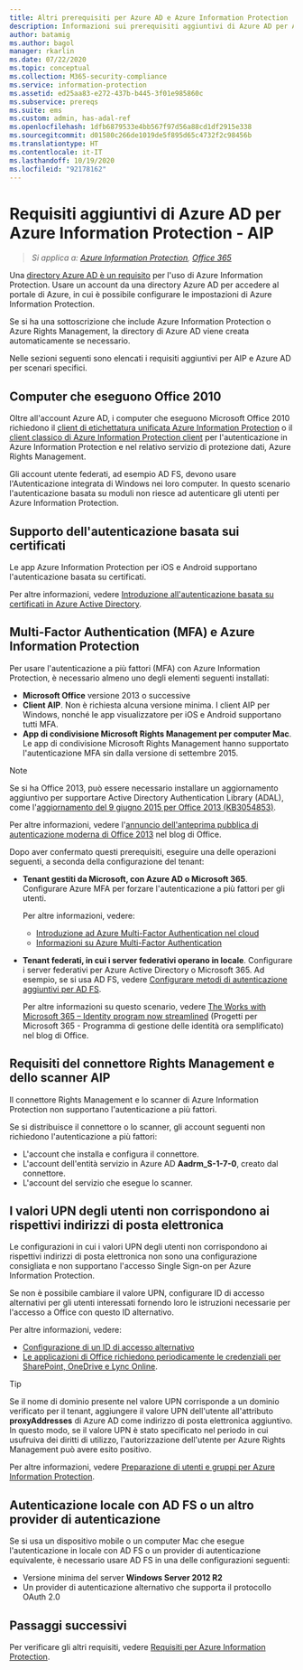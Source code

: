 ```yaml
---
title: Altri prerequisiti per Azure AD e Azure Information Protection
description: Informazioni sui prerequisiti aggiuntivi di Azure AD per Azure Information Protection in scenari specifici, ad esempio l'autenticazione a più fattori o basata su certificati oppure i computer che usano Office 2010 e altro ancora.
author: batamig
ms.author: bagol
manager: rkarlin
ms.date: 07/22/2020
ms.topic: conceptual
ms.collection: M365-security-compliance
ms.service: information-protection
ms.assetid: ed25aa83-e272-437b-b445-3f01e985860c
ms.subservice: prereqs
ms.suite: ems
ms.custom: admin, has-adal-ref
ms.openlocfilehash: 1dfb6879533e4bb567f97d56a88cd1df2915e338
ms.sourcegitcommit: d01580c266de1019de5f895d65c4732f2c98456b
ms.translationtype: HT
ms.contentlocale: it-IT
ms.lasthandoff: 10/19/2020
ms.locfileid: "92178162"
---
```

# <a name="additional-azure-ad-requirements-for-azure-information-protection"></a>Requisiti aggiuntivi di Azure AD per Azure Information Protection - AIP

>*Si applica a: [Azure Information Protection](https://azure.microsoft.com/pricing/details/information-protection), [Office 365](https://download.microsoft.com/download/E/C/F/ECF42E71-4EC0-48FF-AA00-577AC14D5B5C/Azure_Information_Protection_licensing_datasheet_EN-US.pdf)*

Una [directory Azure AD è un requisito](requirements.md#azure-active-directory) per l'uso di Azure Information Protection. Usare un account da una directory Azure AD per accedere al portale di Azure, in cui è possibile configurare le impostazioni di Azure Information Protection.

Se si ha una sottoscrizione che include Azure Information Protection o Azure Rights Management, la directory di Azure AD viene creata automaticamente se necessario.

Nelle sezioni seguenti sono elencati i requisiti aggiuntivi per AIP e Azure AD per scenari specifici. 

## <a name="computers-running-office-2010"></a>Computer che eseguono Office 2010

Oltre all'account Azure AD, i computer che eseguono Microsoft Office 2010 richiedono il [client di etichettatura unificata Azure Information Protection](./rms-client/aip-clientv2.md) o il [client classico di Azure Information Protection client](./rms-client/aip-client.md) per l'autenticazione in Azure Information Protection e nel relativo servizio di protezione dati, Azure Rights Management.

Gli account utente federati, ad esempio AD FS, devono usare l'Autenticazione integrata di Windows nei loro computer. In questo scenario l'autenticazione basata su moduli non riesce ad autenticare gli utenti per Azure Information Protection.

## <a name="support-for-certificate-based-authentication-cba"></a>Supporto dell'autenticazione basata sui certificati

Le app Azure Information Protection per iOS e Android supportano l'autenticazione basata su certificati. 

Per altre informazioni, vedere [Introduzione all'autenticazione basata su certificati in Azure Active Directory](/azure/active-directory/active-directory-certificate-based-authentication-get-started).

## <a name="multi-factor-authentication-mfa-and-azure-information-protection"></a>Multi-Factor Authentication (MFA) e Azure Information Protection

Per usare l'autenticazione a più fattori (MFA) con Azure Information Protection, è necessario almeno uno degli elementi seguenti installati:

- **Microsoft Office** versione 2013 o successive
- **Client AIP**. Non è richiesta alcuna versione minima. I client AIP per Windows, nonché le app visualizzatore per iOS e Android supportano tutti MFA.
- **App di condivisione Microsoft Rights Management per computer Mac**. Le app di condivisione Microsoft Rights Management hanno supportato l'autenticazione MFA sin dalla versione di settembre 2015.

> [!NOTE]
> Se si ha Office 2013, può essere necessario installare un aggiornamento aggiuntivo per supportare Active Directory Authentication Library (ADAL), come l'[aggiornamento del 9 giugno 2015 per Office 2013 (KB3054853)](https://support.microsoft.com/kb/3054853). 
>
> Per altre informazioni, vedere l'[annuncio dell'anteprima pubblica di autenticazione moderna di Office 2013](https://blogs.office.com/2015/03/23/office-2013-modern-authentication-public-preview-announced/) nel blog di Office.       

Dopo aver confermato questi prerequisiti, eseguire una delle operazioni seguenti, a seconda della configurazione del tenant:

- **Tenant gestiti da Microsoft, con Azure AD o Microsoft 365**. Configurare Azure MFA per forzare l'autenticazione a più fattori per gli utenti. 

    Per altre informazioni, vedere: 
    - [Introduzione ad Azure Multi-Factor Authentication nel cloud](/multi-factor-authentication/multi-factor-authentication-get-started-cloud)
    - [Informazioni su Azure Multi-Factor Authentication](/multi-factor-authentication/multi-factor-authentication)

- **Tenant federati, in cui i server federativi operano in locale**. Configurare i server federativi per Azure Active Directory o Microsoft 365. Ad esempio, se si usa AD FS, vedere [Configurare metodi di autenticazione aggiuntivi per AD FS](/windows-server/identity/ad-fs/operations/configure-additional-authentication-methods-for-ad-fs). 

    Per altre informazioni su questo scenario, vedere [The Works with Microsoft 365 – Identity program now streamlined](https://blogs.office.com/2014/01/30/the-works-with-office-365-identity-program-now-streamlined/) (Progetti per Microsoft 365 - Programma di gestione delle identità ora semplificato) nel blog di Office. 

## <a name="rights-management-connector--aip-scanner-requirements"></a>Requisiti del connettore Rights Management e dello scanner AIP

Il connettore Rights Management e lo scanner di Azure Information Protection non supportano l'autenticazione a più fattori. 

Se si distribuisce il connettore o lo scanner, gli account seguenti non richiedono l'autenticazione a più fattori:

- L'account che installa e configura il connettore.
- L'account dell'entità servizio in Azure AD **Aadrm_S-1-7-0**, creato dal connettore.
- L'account del servizio che esegue lo scanner.

## <a name="user-upn-values-dont-match-their-email-addresses"></a>I valori UPN degli utenti non corrispondono ai rispettivi indirizzi di posta elettronica

Le configurazioni in cui i valori UPN degli utenti non corrispondono ai rispettivi indirizzi di posta elettronica non sono una configurazione consigliata e non supportano l'accesso Single Sign-on per Azure Information Protection.

Se non è possibile cambiare il valore UPN, configurare ID di accesso alternativi per gli utenti interessati fornendo loro le istruzioni necessarie per l'accesso a Office con questo ID alternativo. 

Per altre informazioni, vedere:

- [Configurazione di un ID di accesso alternativo](/windows-server/identity/ad-fs/operations/configuring-alternate-login-id)
- [Le applicazioni di Office richiedono periodicamente le credenziali per SharePoint, OneDrive e Lync Online](https://support.microsoft.com/help/2913639/office-applications-periodically-prompt-for-credentials-to-sharepoint-online,-onedrive,-and-lync-online).

> [!TIP]
> Se il nome di dominio presente nel valore UPN corrisponde a un dominio verificato per il tenant, aggiungere il valore UPN dell'utente all'attributo **proxyAddresses** di Azure AD come indirizzo di posta elettronica aggiuntivo. In questo modo, se il valore UPN è stato specificato nel periodo in cui usufruiva dei diritti di utilizzo, l'autorizzazione dell'utente per Azure Rights Management può avere esito positivo. 

Per altre informazioni, vedere [Preparazione di utenti e gruppi per Azure Information Protection](prepare.md).

## <a name="authenticating-on-premises-using-adfs-or-another-authentication-provider"></a>Autenticazione locale con AD FS o un altro provider di autenticazione

Se si usa un dispositivo mobile o un computer Mac che esegue l'autenticazione in locale con AD FS o un provider di autenticazione equivalente, è necessario usare AD FS in una delle configurazioni seguenti:

- Versione minima del server **Windows Server 2012 R2**
- Un provider di autenticazione alternativo che supporta il protocollo OAuth 2.0

## <a name="next-steps"></a>Passaggi successivi
Per verificare gli altri requisiti, vedere [Requisiti per Azure Information Protection](requirements.md).
